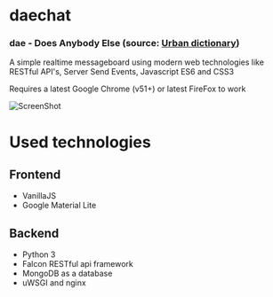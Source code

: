 # daechat

### dae - Does Anybody Else (source: [Urban dictionary](http://www.urbandictionary.com/define.php?term=DAE&defid=4219711))

A simple realtime messageboard using modern web technologies like RESTful API's,  Server Send Events, Javascript ES6 and CSS3

Requires a latest Google Chrome (v51+) or latest FireFox to work

![ScreenShot](http://i.imgur.com/XrtdDTB.png)

# Used technologies
## Frontend

* VanillaJS
* Google Material Lite 

## Backend

* Python 3
* Falcon RESTful api framework
* MongoDB as a database
* uWSGI and nginx


